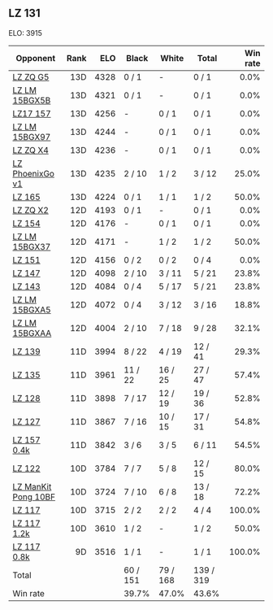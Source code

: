 ## LZ 131 ##

ELO: 3915

Opponent | Rank | ELO | Black | White | Total | Win rate
---------|-----:|----:|-------|-------|-------|-------:
[LZ ZQ G5](LZ%20ZQ%20G5.md) | 13D | 4328 | 0 / 1 | - | 0 / 1 | 0.0%
[LZ LM 15BGX5B](LZ%20LM%2015BGX5B.md) | 13D | 4321 | 0 / 1 | - | 0 / 1 | 0.0%
[LZ17 157](LZ17%20157.md) | 13D | 4256 | - | 0 / 1 | 0 / 1 | 0.0%
[LZ LM 15BGX97](LZ%20LM%2015BGX97.md) | 13D | 4244 | - | 0 / 1 | 0 / 1 | 0.0%
[LZ ZQ X4](LZ%20ZQ%20X4.md) | 13D | 4236 | - | 0 / 1 | 0 / 1 | 0.0%
[LZ PhoenixGo v1](LZ%20PhoenixGo%20v1.md) | 13D | 4235 | 2 / 10 | 1 / 2 | 3 / 12 | 25.0%
[LZ 165](LZ%20165.md) | 13D | 4224 | 0 / 1 | 1 / 1 | 1 / 2 | 50.0%
[LZ ZQ X2](LZ%20ZQ%20X2.md) | 12D | 4193 | 0 / 1 | - | 0 / 1 | 0.0%
[LZ 154](LZ%20154.md) | 12D | 4176 | - | 0 / 1 | 0 / 1 | 0.0%
[LZ LM 15BGX37](LZ%20LM%2015BGX37.md) | 12D | 4171 | - | 1 / 2 | 1 / 2 | 50.0%
[LZ 151](LZ%20151.md) | 12D | 4156 | 0 / 2 | 0 / 2 | 0 / 4 | 0.0%
[LZ 147](LZ%20147.md) | 12D | 4098 | 2 / 10 | 3 / 11 | 5 / 21 | 23.8%
[LZ 143](LZ%20143.md) | 12D | 4084 | 0 / 4 | 5 / 17 | 5 / 21 | 23.8%
[LZ LM 15BGXA5](LZ%20LM%2015BGXA5.md) | 12D | 4072 | 0 / 4 | 3 / 12 | 3 / 16 | 18.8%
[LZ LM 15BGXAA](LZ%20LM%2015BGXAA.md) | 12D | 4004 | 2 / 10 | 7 / 18 | 9 / 28 | 32.1%
[LZ 139](LZ%20139.md) | 11D | 3994 | 8 / 22 | 4 / 19 | 12 / 41 | 29.3%
[LZ 135](LZ%20135.md) | 11D | 3961 | 11 / 22 | 16 / 25 | 27 / 47 | 57.4%
[LZ 128](LZ%20128.md) | 11D | 3898 | 7 / 17 | 12 / 19 | 19 / 36 | 52.8%
[LZ 127](LZ%20127.md) | 11D | 3867 | 7 / 16 | 10 / 15 | 17 / 31 | 54.8%
[LZ 157 0.4k](LZ%20157%200.4k.md) | 11D | 3842 | 3 / 6 | 3 / 5 | 6 / 11 | 54.5%
[LZ 122](LZ%20122.md) | 10D | 3784 | 7 / 7 | 5 / 8 | 12 / 15 | 80.0%
[LZ ManKit Pong 10BF](LZ%20ManKit%20Pong%2010BF.md) | 10D | 3724 | 7 / 10 | 6 / 8 | 13 / 18 | 72.2%
[LZ 117](LZ%20117.md) | 10D | 3715 | 2 / 2 | 2 / 2 | 4 / 4 | 100.0%
[LZ 117 1.2k](LZ%20117%201.2k.md) | 10D | 3610 | 1 / 2 | - | 1 / 2 | 50.0%
[LZ 117 0.8k](LZ%20117%200.8k.md) | 9D | 3516 | 1 / 1 | - | 1 / 1 | 100.0%
Total | | | 60 / 151 | 79 / 168 | 139 / 319 | 
Win rate| | | 39.7% | 47.0% | 43.6% | 
